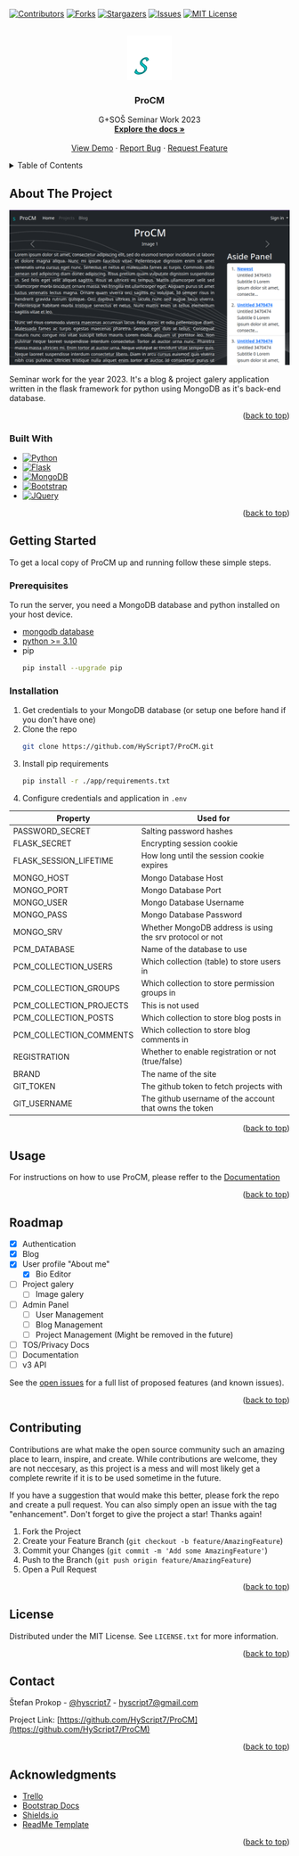 <a name="readme-top"></a>
[![Contributors][contributors-shield]][contributors-url]
[![Forks][forks-shield]][forks-url]
[![Stargazers][stars-shield]][stars-url]
[![Issues][issues-shield]][issues-url]
[![MIT License][license-shield]][license-url]

<!-- PROJECT LOGO -->
<br />
<div align="center">
  <a href="https://github.com/HyScript7/ProCM">
    <img src="app/static/img/logo.svg" alt="Logo" width="80" height="80">
  </a>

<h3 align="center">ProCM</h3>

  <p align="center">
    G+SOŠ Seminar Work 2023
    <br />
    <a href="https://docs.google.com/document/d/1NuqVESW1STSTG-GhvvjajzcHyAzxAaAm92JQLKchdXs/edit?usp=sharing"><strong>Explore the docs »</strong></a>
    <br />
    <br />
    <a href="https://github.com/HyScript7/ProCM">View Demo</a>
    ·
    <a href="https://github.com/HyScript7/ProCM/issues">Report Bug</a>
    ·
    <a href="https://github.com/HyScript7/ProCM/issues">Request Feature</a>
  </p>
</div>

<!-- TABLE OF CONTENTS -->
<details>
  <summary>Table of Contents</summary>
  <ol>
    <li>
      <a href="#about-the-project">About The Project</a>
      <ul>
        <li><a href="#built-with">Built With</a></li>
      </ul>
    </li>
    <li>
      <a href="#getting-started">Getting Started</a>
      <ul>
        <li><a href="#prerequisites">Prerequisites</a></li>
        <li><a href="#installation">Installation</a></li>
      </ul>
    </li>
    <li><a href="#usage">Usage</a></li>
    <li><a href="#roadmap">Roadmap</a></li>
    <li><a href="#contributing">Contributing</a></li>
    <li><a href="#license">License</a></li>
    <li><a href="#contact">Contact</a></li>
    <li><a href="#acknowledgments">Acknowledgments</a></li>
  </ol>
</details>

<!-- ABOUT THE PROJECT -->
## About The Project

[![Product Name Screen Shot][product-screenshot]](https://example.com)

Seminar work for the year 2023. It's a blog & project galery application written in the flask framework for python using MongoDB as it's back-end database.

<p align="right">(<a href="#readme-top">back to top</a>)</p>

### Built With

* [![Python][python-shield]][python-url]
* [![Flask][flask-shield]][flask-url]
* [![MongoDB][mongo-shield]][mongo-url]
* [![Bootstrap][Bootstrap.com]][Bootstrap-url]
* [![JQuery][JQuery.com]][JQuery-url]

<p align="right">(<a href="#readme-top">back to top</a>)</p>


<!-- GETTING STARTED -->
## Getting Started

To get a local copy of ProCM up and running follow these simple steps.

### Prerequisites

To run the server, you need a MongoDB database and python installed on your host device.

* [mongodb database](https://www.mongodb.com/)
* [python >= 3.10](https://www.python.org/)
* pip
  ```sh
  pip install --upgrade pip
  ```

### Installation

1. Get credentials to your MongoDB database (or setup one before hand if you don't have one)
2. Clone the repo
   ```sh
   git clone https://github.com/HyScript7/ProCM.git
   ```
3. Install  pip requirements
   ```sh
   pip install -r ./app/requirements.txt
   ```
4. Configure credentials and application in `.env`

| Property                | Used for                                                 |
| ----------------------- | -------------------------------------------------------- |
| PASSWORD_SECRET         | Salting password hashes                                  |
| FLASK_SECRET            | Encrypting session cookie                                |
| FLASK_SESSION_LIFETIME  | How long until the session cookie expires                |
| MONGO_HOST              | Mongo Database Host                                      |
| MONGO_PORT              | Mongo Database Port                                      |
| MONGO_USER              | Mongo Database Username                                  |
| MONGO_PASS              | Mongo Database Password                                  |
| MONGO_SRV               | Whether MongoDB address is using the srv protocol or not |
| PCM_DATABASE            | Name of the database to use                              |
| PCM_COLLECTION_USERS    | Which collection (table) to store users in               |
| PCM_COLLECTION_GROUPS   | Which collection to store permission groups in           |
| PCM_COLLECTION_PROJECTS | This is not used                                         |
| PCM_COLLECTION_POSTS    | Which collection to store blog posts in                  |
| PCM_COLLECTION_COMMENTS | Which collection to store blog comments in               |
| REGISTRATION            | Whether to enable registration or not (true/false)       |
| BRAND                   | The name of the site                                     |
| GIT_TOKEN               | The github token to fetch projects with                  |
| GIT_USERNAME            | The github username of the account that owns the token   |

<p align="right">(<a href="#readme-top">back to top</a>)</p>

<!-- USAGE EXAMPLES -->
## Usage

For instructions on how to use ProCM, please reffer to the [Documentation](https://docs.google.com/document/d/1NuqVESW1STSTG-GhvvjajzcHyAzxAaAm92JQLKchdXs/edit?usp=sharing)

<p align="right">(<a href="#readme-top">back to top</a>)</p>

<!-- ROADMAP -->
## Roadmap

- [x] Authentication
- [x] Blog
- [x] User profile "About me"
    - [x] Bio Editor
- [ ] Project galery
	- [ ] Image galery
- [ ] Admin Panel
	- [ ] User Management
	- [ ] Blog Management
	- [ ] Project Management (Might be removed in the future)
- [ ] TOS/Privacy Docs
- [ ] Documentation
- [ ] v3 API

See the [open issues](https://github.com/HyScript7/ProCM/issues) for a full list of proposed features (and known issues).

<p align="right">(<a href="#readme-top">back to top</a>)</p>

<!-- CONTRIBUTING -->
## Contributing

Contributions are what make the open source community such an amazing place to learn, inspire, and create. While contributions are welcome, they are not neccesary, as this project is a mess and will most likely get a complete rewrite if it is to be used sometime in the future.

If you have a suggestion that would make this better, please fork the repo and create a pull request. You can also simply open an issue with the tag "enhancement".
Don't forget to give the project a star! Thanks again!

1. Fork the Project
2. Create your Feature Branch (`git checkout -b feature/AmazingFeature`)
3. Commit your Changes (`git commit -m 'Add some AmazingFeature'`)
4. Push to the Branch (`git push origin feature/AmazingFeature`)
5. Open a Pull Request

<p align="right">(<a href="#readme-top">back to top</a>)</p>

<!-- LICENSE -->
## License

Distributed under the MIT License. See `LICENSE.txt` for more information.

<p align="right">(<a href="#readme-top">back to top</a>)</p>

<!-- CONTACT -->
## Contact

Štefan Prokop - [@hyscript7](https://twitter.com/hyscript7) - hyscript7@gmail.com

Project Link: [https://github.com/HyScript7/ProCM](https://github.com/HyScript7/ProCM)

<p align="right">(<a href="#readme-top">back to top</a>)</p>

<!-- ACKNOWLEDGMENTS -->
## Acknowledgments

* [Trello](https://trello.com)
* [Bootstrap Docs](https://getbootstrap.com/docs/5.2/getting-started/introduction/)
* [Shields.io](https://shields.io/)
* [ReadMe Template](https://github.com/othneildrew/Best-README-Template/)

<p align="right">(<a href="#readme-top">back to top</a>)</p>

<!-- MARKDOWN LINKS & IMAGES -->
<!-- https://www.markdownguide.org/basic-syntax/#reference-style-links -->
[contributors-shield]: https://img.shields.io/github/contributors/HyScript7/ProCM.svg?style=for-the-badge
[contributors-url]: https://github.com/HyScript7/ProCM/graphs/contributors
[forks-shield]: https://img.shields.io/github/forks/HyScript7/ProCM.svg?style=for-the-badge
[forks-url]: https://github.com/HyScript7/ProCM/network/members
[stars-shield]: https://img.shields.io/github/stars/HyScript7/ProCM.svg?style=for-the-badge
[stars-url]: https://github.com/HyScript7/ProCM/stargazers
[issues-shield]: https://img.shields.io/github/issues/HyScript7/ProCM.svg?style=for-the-badge
[issues-url]: https://github.com/HyScript7/ProCM/issues
[license-shield]: https://img.shields.io/github/license/HyScript7/ProCM.svg?style=for-the-badge
[license-url]: https://github.com/HyScript7/ProCM/blob/master/LICENSE.txt
[product-screenshot]: images/screenshot.png
[python-shield]: https://img.shields.io/badge/python-3670A0?style=for-the-badge&logo=python&logoColor=ffdd54
[python-url]: https://www.python.org/
[flask-shield]: https://img.shields.io/badge/flask-%23000.svg?style=for-the-badge&logo=flask&logoColor=white
[flask-url]: https://flask.palletsprojects.com/en/2.3.x/
[mongo-shield]: https://img.shields.io/badge/MongoDB-%234ea94b.svg?style=for-the-badge&logo=mongodb&logoColor=white
[mongo-url]: https://www.mongodb.com/
[Bootstrap.com]: https://img.shields.io/badge/Bootstrap-563D7C?style=for-the-badge&logo=bootstrap&logoColor=white
[Bootstrap-url]: https://getbootstrap.com
[JQuery.com]: https://img.shields.io/badge/jQuery-0769AD?style=for-the-badge&logo=jquery&logoColor=white
[JQuery-url]: https://jquery.com 
